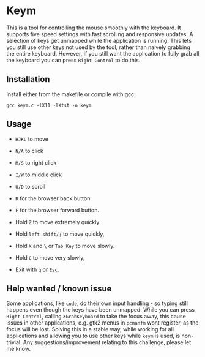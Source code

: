 # Keym

This is a tool for controlling the mouse smoothly with the keyboard. It supports five speed settings with fast scrolling and responsive updates. A selection of keys get unmapped while the application is running. This lets you still use other keys not used by the tool, rather than naively grabbing the entire keyboard. However, if you still want the application to fully grab all the keyboard you can press `Right Control` to do this.

## Installation

Install either from the makefile or compile with gcc:

`gcc keym.c -lX11 -lXtst -o keym`

## Usage

- `HJKL` to move
- `N/A` to click
- `M/S` to right click
- `I/W` to middle click
- `U/D` to scroll

- `R` for the browser back button
- `F` for the browser forward button.

- Hold `Z` to move extremely quickly
- Hold `left shift/;` to move quickly,
- Hold `X` and `\` or `Tab Key` to move slowly.
- Hold `C` to move very slowly,

- Exit with `q` or `Esc`.

## Help wanted / known issue

Some applications, like `code`, do their own input handling - so typing still happens even though the keys have been unmapped. While you can press `Right Control`, calling `XGrabKeyboard` to take the focus away, this cause issues in other applications, e.g. gtk2 menus in `pcmanfm` wont register, as the focus will be lost. Solving this in a stable way, while working for all applications and allowing you to use other keys while `keym` is used, is non-trivial. Any suggestions/improvement relating to this challenge, please let me know.
